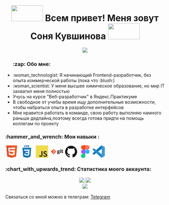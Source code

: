 <div class="header" align="center">
  <h1>
    <img src="https://media.giphy.com/media/3rIWm6vhwa4U7BxxBo/giphy.gif" width="100px" height="50px"/>
    Всем привет! Меня зовут Соня Кувшинова
    <img src="https://media.giphy.com/media/3rIWm6vhwa4U7BxxBo/giphy.gif" width="100px" height="50px"/>
  </h1>
  <img src="https://media.giphy.com/media/hpXdHPfFI5wTABdDx9/giphy.gif"  width="100px">
</div>
<ul><h3>:zap: Обо мне:</h3>
  <li> :woman_technologist: Я начинающий Frontend-разработчик, без опыта коммерческой работы (пока что :blush:)</li> 
  <li> :woman_scientist: У меня высшее химическое образование, но мир IT захватил меня полностью </li>
  <li> Учусь на курсе "Веб-разработчик" в Яндекс.Практикуме</li> 
  <li> В свободное от учебы время ищу дополнительные возможности, чтобы набраться опыта в разработке интерфейсов </li> 
  <li> Мне нравится работать в команде, свою работу выполняю намного раньше дедлайна,поэтому всегда готова придти на помощь коллегам по проекту</li> 
</ul>
<div>
  <h3>   :hammer_and_wrench: Мои навыки :</h3>
  <img src="https://github.com/devicons/devicon/blob/master/icons/html5/html5-original.svg" title="HTML5" alt="HTML" width="40" height="40"/>&nbsp;
  <img src="https://github.com/devicons/devicon/blob/master/icons/css3/css3-plain-wordmark.svg"  title="CSS3" alt="CSS" width="40" height="40"/>&nbsp;
  <img src="https://github.com/devicons/devicon/blob/master/icons/javascript/javascript-original.svg" title="JavaScript" alt="JavaScript" width="40" height="40"/>&nbsp;
  <img src="https://github.com/devicons/devicon/blob/master/icons/git/git-original-wordmark.svg" title="Git" **alt="Git" width="40" height="40"/>
  <img src="https://github.com/devicons/devicon/blob/master/icons/github/github-original.svg" title="GitHub" **alt="GitHub" width="40" height="40"/>
  <img src="https://github.com/devicons/devicon/blob/master/icons/figma/figma-original.svg" title="Figma" **alt="Figma" width="40" height="40"/>
   <img src="https://github.com/devicons/devicon/blob/master/icons/vscode/vscode-original.svg" title="VSCode" **alt="VSCode" width="40" height="40"/>
</div>
<h3>   :chart_with_upwards_trend: Статистика моего аккаунта: </h3>
<div align="center">
<img src="http://github-readme-streak-stats.herokuapp.com?user=SonjaKuv&theme=blood&hide_border=true&date_format=j%20M%5B%20Y%5D&locale=ru">
<img src="https://github-readme-stats.vercel.app/api/top-langs/?username=SonjaKuv&hide_border=true">
</div>
<div align="center">
  <img src="https://media.giphy.com/media/k0ijJhqrUP4T2EvmJ1/giphy.gif" width="300"/>
</div>
  <p> Связаться со мной можно в телеграм: 
    <a href="https://t.me/sonja_kuv">Telegram<a>
  </p>





